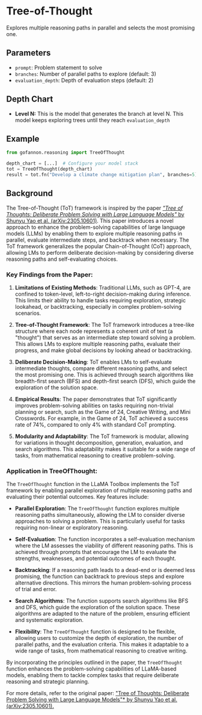 # Tree-of-Thought

Explores multiple reasoning paths in parallel and selects the most promising one.


## Parameters

- `prompt`: Problem statement to solve 
- `branches`: Number of parallel paths to explore (default: 3)
- `evaluation_depth`: Depth of evaluation steps (default: 2)

## Depth Chart

- **Level N:** This is the model that generates the branch at level N. This model keeps exploring
trees until they reach `evaluation_depth`

## Example

```python
from gofannon.reasoning import TreeOfThought

depth_chart = [...]  # Configure your model stack  
tot = TreeOfThought(depth_chart)
result = tot.fn("Develop a climate change mitigation plan", branches=5)  
```

## Background

The Tree-of-Thought (ToT) framework is inspired by the paper [*"Tree of Thoughts: Deliberate Problem Solving with Large Language Models"* by Shunyu Yao et al. (arXiv:2305.10601)](https://arxiv.org/abs/2305.10601). This paper introduces a novel approach to enhance the problem-solving capabilities of large language models (LLMs) by enabling them to explore multiple reasoning paths in parallel, evaluate intermediate steps, and backtrack when necessary. The ToT framework generalizes the popular Chain-of-Thought (CoT) approach, allowing LMs to perform deliberate decision-making by considering diverse reasoning paths and self-evaluating choices.

### Key Findings from the Paper:

1. **Limitations of Existing Methods**: Traditional LLMs, such as GPT-4, are confined to token-level, left-to-right decision-making during inference. This limits their ability to handle tasks requiring exploration, strategic lookahead, or backtracking, especially in complex problem-solving scenarios.

2. **Tree-of-Thought Framework**: The ToT framework introduces a tree-like structure where each node represents a coherent unit of text (a "thought") that serves as an intermediate step toward solving a problem. This allows LMs to explore multiple reasoning paths, evaluate their progress, and make global decisions by looking ahead or backtracking.

3. **Deliberate Decision-Making**: ToT enables LMs to self-evaluate intermediate thoughts, compare different reasoning paths, and select the most promising one. This is achieved through search algorithms like breadth-first search (BFS) and depth-first search (DFS), which guide the exploration of the solution space.

4. **Empirical Results**: The paper demonstrates that ToT significantly improves problem-solving abilities on tasks requiring non-trivial planning or search, such as the Game of 24, Creative Writing, and Mini Crosswords. For example, in the Game of 24, ToT achieved a success rate of 74%, compared to only 4% with standard CoT prompting.

5. **Modularity and Adaptability**: The ToT framework is modular, allowing for variations in thought decomposition, generation, evaluation, and search algorithms. This adaptability makes it suitable for a wide range of tasks, from mathematical reasoning to creative problem-solving.

### Application in TreeOfThought:

The `TreeOfThought` function in the LLaMA Toolbox implements the ToT framework by enabling parallel exploration of multiple reasoning paths and evaluating their potential outcomes. Key features include:

- **Parallel Exploration**: The `TreeOfThought` function explores multiple reasoning paths simultaneously, allowing the LM to consider diverse approaches to solving a problem. This is particularly useful for tasks requiring non-linear or exploratory reasoning.

- **Self-Evaluation**: The function incorporates a self-evaluation mechanism where the LM assesses the viability of different reasoning paths. This is achieved through prompts that encourage the LM to evaluate the strengths, weaknesses, and potential outcomes of each thought.

- **Backtracking**: If a reasoning path leads to a dead-end or is deemed less promising, the function can backtrack to previous steps and explore alternative directions. This mirrors the human problem-solving process of trial and error.

- **Search Algorithms**: The function supports search algorithms like BFS and DFS, which guide the exploration of the solution space. These algorithms are adapted to the nature of the problem, ensuring efficient and systematic exploration.

- **Flexibility**: The `TreeOfThought` function is designed to be flexible, allowing users to customize the depth of exploration, the number of parallel paths, and the evaluation criteria. This makes it adaptable to a wide range of tasks, from mathematical reasoning to creative writing.

By incorporating the principles outlined in the paper, the `TreeOfThought` function enhances the problem-solving capabilities of LLaMA-based models, enabling them to tackle complex tasks that require deliberate reasoning and strategic planning.  

For more details, refer to the original paper:
["Tree of Thoughts: Deliberate Problem Solving with Large Language Models"* by Shunyu Yao et al. (arXiv:2305.10601).](https://arxiv.org/abs/2305.10601)